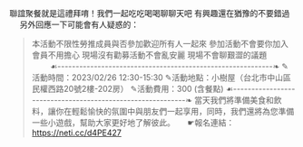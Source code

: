 ---
---
聯誼聚餐就是這禮拜唷！我們一起吃吃喝喝聊聊天吧
有興趣還在猶豫的不要錯過
　
另外回應一下可能會有人疑惑的：
>本活動不限性勞推成員與否參加歡迎所有人一起來
>參加活動不會要你加入會員不用擔心
>現場沒有勸募活動不會亂安麗
>現場不會聊艱澀的議題
　　
☙-----------------------------------------------------------❧
✎活動時間：2023/02/26 12:30-15:30
✎活動地點：小樹屋（台北市中山區民權西路20號2樓-202房）
✎活動費用：300 (含餐點)
☙-----------------------------------------------------------❧
當天我們將準備美食和飲料，讓你在輕鬆愉快的氛圍中與朋友們一起享用，同時，我們還將為您準備一些小遊戲，幫助大家更好地了解彼此。
　
☛報名連結：https://neti.cc/d4PE427